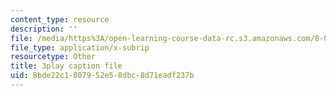 ```yaml
---
content_type: resource
description: ''
file: /media/https%3A/open-learning-course-data-rc.s3.amazonaws.com/8-01sc-classical-mechanics-fall-2016/8bde22c1807952e58dbc8d71eadf237b_IWD-Aue6aIk.vtt
file_type: application/x-subrip
resourcetype: Other
title: 3play caption file
uid: 8bde22c1-8079-52e5-8dbc-8d71eadf237b
---
```

